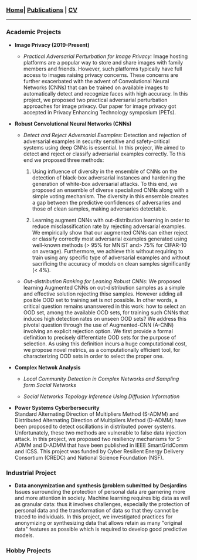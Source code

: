 
### [Home](README.md)| [Publications](/Publications/papers.html) | [CV](/CV.pdf) 
----------------------------------------------------------------------------------------------------------------------------------


   
### Academic Projects

* **Image Privacy (2019-Present)** 
   - *Practical Adversarial Perturbation for Image Privacy:* Image hosting platforms are a popular way to store and share images with family members and friends. 
However, such platforms typically have full access to images raising privacy concerns.
These concerns are further exacerbated with the advent of Convolutional Neural Networks (CNNs) that can be trained on available images to automatically detect and recognize faces with high accuracy.
In this project, we  proposed two practical adversarial perturbation approaches for image privacy. Our paper for image privacy got accepted in Privacy Enhancing Technology symposium (PETs).

* **Robust Convolutional Neural Networks (CNNs)**

   - *Detect and Reject Adversarial Examples:* Detection and rejection of adversarial examples in security sensitive and safety-critical systems using deep CNNs is essential. In this projecr, We aimed to detect and reject or classify adversarial examples correctly. To this end we proposed three methods:
   
  
      1. Using influence of diversity in the ensemble of CNNs on the detection of black-box adversarial instances and hardening the generation of white-box adversarial attacks. To this end, we proposed an ensemble of diverse specialized CNNs along with a simple voting mechanism. The diversity in this ensemble creates a gap between the predictive confidences of adversaries and those of clean samples, making adversaries detectable. 
      
      2. Learning augment CNNs with out-distribution learning in order to reduce misclassification rate by rejecting adversarial examples. We empirically show that our augmented CNNs can either reject or classify correctly most adversarial examples generated using well-known methods (> 95% for MNIST and> 75% for CIFAR-10 on average). Furthermore, we achieve this without requiring to train using any specific type of adversarial examples and without sacrificing the accuracy of models on clean samples significantly (< 4%).
     
   
   - *Out-distribution Ranking for Leaning Robust CNNs:*  We proposed  learning Augmented CNNs on out-distribution samples as a simple and effective solution rejecting thise samples. However adding all posible OOD set to training set is not possible. In other words, a critical question remains unanswered in this work: how to select an OOD set, among the available OOD sets, for training such CNNs that induces high detection rates on unseen OOD sets? We address this pivotal question through the use of Augmented-CNN (A-CNN) involving an explicit rejection option. We first provide a formal definition to precisely differentiate OOD sets for the purpose of selection. As using this definition incurs a huge computational cost, we propose novel metrics, as a computationally efficient tool, for characterizing OOD sets in order to select the proper one. 


* **Complex Netwok Analysis**

  - *Local Community Detection  in Complex Networks and Sampling form Social Networks*
  
  - *Social Networks Topology Inference Using Diffusion Information* 

* **Power Systems Cyberbersecurity** \
Standard Alternating Direction of Multipliers Method (S-ADMM) and Distributed Alternating Direction of Multipliers Method (D-ADMM)  have been proposed to detect  oscillations in distributed power systems. Unfortunately, these two methods are vulnerable to false data injection attack. In this project, we proposed  two resiliency mechanisms for S-ADMM and D-ADMM that have been published in IEEE SmartGridComm and ICSS. This project was funded by Cyber Resilient Energy Delivery Consortium (CREDC) and National Science Foundation (NSF).


### Industrial Project

* **Data anonymization and synthesis (problem submitted by Desjardins** \
Issues surrounding the protection of personal data are garnering more and more attention in society. Machine learning requires big data as well as granular data: thus it involves challenges, especially the protection of personal data and the transformation of data so that they cannot be traced to individuals. In this project, we investigated  practices for anonymizing or synthesizing data that allows retain as many "original data" features as possible  which is required to develop good predictive models.

### Hobby Projects



